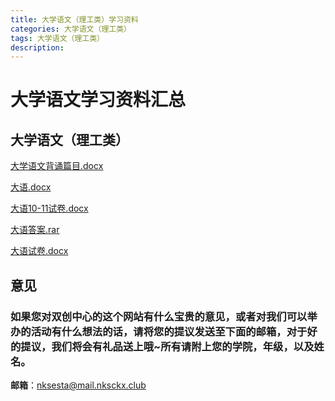 ```yaml
---
title: 大学语文（理工类）学习资料
categories: 大学语文（理工类）
tags: 大学语文（理工类）
description: 
---
```


# 大学语文学习资料汇总

<!--more-->

## 大学语文（理工类）

[大学语文背诵篇目.docx](https://gitee.com/nksckx/daxueyuwen/raw/master/大学语文背诵篇目.docx)

[大语.docx](https://gitee.com/nksckx/daxueyuwen/raw/master/大语.docx)

[大语10-11试卷.docx](https://gitee.com/nksckx/daxueyuwen/raw/master/大语10-11试卷.docx)

[大语答案.rar](https://gitee.com/nksckx/daxueyuwen/raw/master/大语答案.rar)

[大语试卷.docx](https://gitee.com/nksckx/daxueyuwen/raw/master/大语试卷.docx)

## 意见

### 如果您对双创中心的这个网站有什么宝贵的意见，或者对我们可以举办的活动有什么想法的话，请将您的提议发送至下面的邮箱，对于好的提议，我们将会有礼品送上哦~所有请附上您的学院，年级，以及姓名。

**邮箱**：nksesta@mail.nksckx.club
